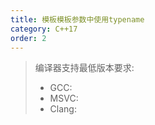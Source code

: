 ```yaml
---
title: 模板模板参数中使用typename
category: C++17
order: 2
---
```


> 编译器支持最低版本要求:
> * GCC:
> * MSVC:
> * Clang:

